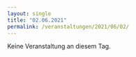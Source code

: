 ```yaml
---
layout: single
title: "02.06.2021"
permalink: /veranstaltungen/2021/06/02/
---
```


Keine Veranstaltung an diesem Tag.
